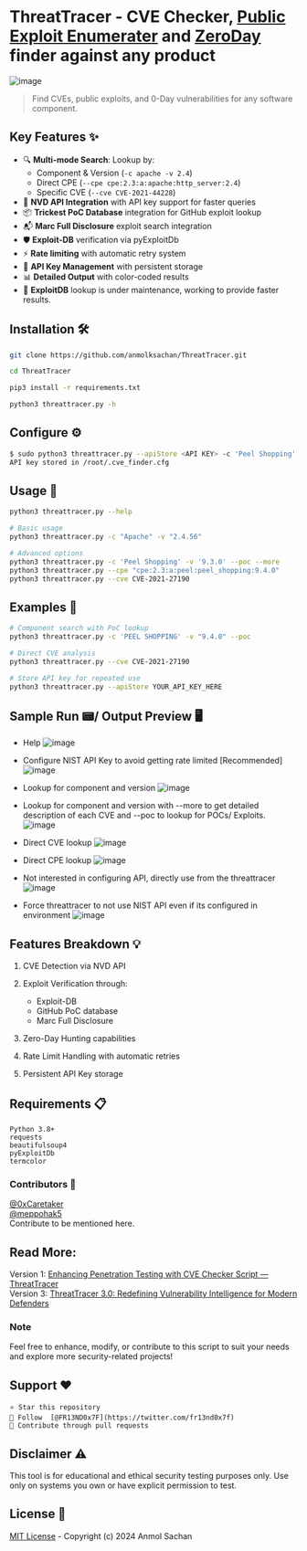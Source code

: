 # ThreatTracer - CVE Checker, [Public Exploit Enumerater](https://github.com/anmolksachan/ThreatTracer/blob/main/README.md#public-exploit) and [ZeroDay](https://github.com/anmolksachan/ThreatTracer/assets/60771253/65328a63-a0dd-4902-b7f9-0346564480dc) finder against any product

<!--![ThreatTracer Banner version 2 1 OLD ](https://github.com/anmolksachan/ThreatTracer/assets/60771253/77092c9f-f3f2-401d-8b16-d4a21a945249)-->
<!--![ThreatTracer Banner version 2 1 ](https://github.com/anmolksachan/ThreatTracer/assets/60771253/58f8e429-700d-4067-a007-518ee00a7ef7)-->
<!--<img alt="Screenshot 2024-02-09 at 7 05 14 PM" src="https://github.com/anmolksachan/ThreatTracer/assets/60771253/1be90c9e-ac0a-4038-b0f5-7aa4e5cde29f">-->
![image](https://github.com/user-attachments/assets/b5745616-d052-4c79-b0b3-774377f41ab0)

> Find CVEs, public exploits, and 0-Day vulnerabilities for any software component.

## Key Features ✨
- 🔍 **Multi-mode Search**: Lookup by:
  - Component & Version (`-c apache -v 2.4`)
  - Direct CPE (`--cpe cpe:2.3:a:apache:http_server:2.4`)
  - Specific CVE (`--cve CVE-2021-44228`)
- 🚀 **NVD API Integration** with API key support for faster queries
- 📦 **Trickest PoC Database** integration for GitHub exploit lookup
- 📬 **Marc Full Disclosure** exploit search integration
- 🛡️ **Exploit-DB** verification via pyExploitDb
- ⚡ **Rate limiting** with automatic retry system
- 🔐 **API Key Management** with persistent storage
- 📊 **Detailed Output** with color-coded results
- 🚧 **ExploitDB** lookup is under maintenance, working to provide faster results.

## Installation 🛠️
```bash
git clone https://github.com/anmolksachan/ThreatTracer.git
```
```bash
cd ThreatTracer
```
```bash
pip3 install -r requirements.txt
```
```bash
python3 threattracer.py -h
```

## Configure ⚙️
```bash 
$ sudo python3 threattracer.py --apiStore <API KEY> -c 'Peel Shopping' -v '9.3.0'
API key stored in /root/.cve_finder.cfg
```

## Usage 🚀
```bash
python3 threattracer.py --help

# Basic usage
python3 threattracer.py -c "Apache" -v "2.4.56"

# Advanced options
python3 threattracer.py -c 'Peel Shopping' -v '9.3.0' --poc --more
python3 threattracer.py --cpe "cpe:2.3:a:peel:peel_shopping:9.4.0" 
python3 threattracer.py --cve CVE-2021-27190
```

## Examples 📌 
```bash
# Component search with PoC lookup
python3 threattracer.py -c 'PEEL SHOPPING' -v "9.4.0" --poc

# Direct CVE analysis
python3 threattracer.py --cve CVE-2021-27190

# Store API key for repeated use
python3 threattracer.py --apiStore YOUR_API_KEY_HERE
```

## Sample Run 📟/ Output Preview 🖥️
- Help
![image](https://github.com/user-attachments/assets/ab47f588-9388-4268-b531-73e92a0a4fc1)

- Configure NIST API Key to avoid getting rate limited [Recommended]
![image](https://github.com/user-attachments/assets/714ddb75-b6d3-4f40-b18f-9106946e489b)

- Lookup for component and version
![image](https://github.com/user-attachments/assets/69b3d89e-26db-4a2b-8a68-e319341200f0)

- Lookup for component and version with --more to get detailed description of each CVE and --poc to lookup for POCs/ Exploits.
![image](https://github.com/user-attachments/assets/8b95be75-77c3-4a3c-ba4c-ab2a8326b717)

- Direct CVE lookup
![image](https://github.com/user-attachments/assets/60975b92-cee9-43e6-a63e-edf12a60c715)

- Direct CPE lookup
![image](https://github.com/user-attachments/assets/48bbaf6d-2c1d-4d59-97ef-a766f78b9d5e)

- Not interested in configuring API, directly use from the threattracer
![image](https://github.com/user-attachments/assets/20cedf8a-3592-4c38-a10a-7df5b154bbfd)

- Force threattracer to not use NIST API even if its configured in environment
![image](https://github.com/user-attachments/assets/e05eea1a-8eb0-46eb-b56a-19692b6e657c)

## Features Breakdown 💡 

   1. CVE Detection  via NVD API
   2. Exploit Verification  through:
        - Exploit-DB
        - GitHub PoC database
        - Marc Full Disclosure
         
   3. Zero-Day Hunting  capabilities
   4. Rate Limit Handling  with automatic retries
   5. Persistent API Key  storage

## Requirements 📋 

    Python 3.8+
    requests
    beautifulsoup4
    pyExploitDb
    termcolor

### Contributors 🤝
[@0xCaretaker](https://github.com/0xCaretaker) <br>
[@meppohak5](https://github.com/meppohak5) <br>
Contribute to be mentioned here.

## Read More:
Version 1: [Enhancing Penetration Testing with CVE Checker Script — ThreatTracer](https://anmolksachan.medium.com/enhancing-penetration-testing-with-cve-checker-script-threattracer-p-484487747a77)<br>
Version 3: [ThreatTracer 3.0: Redefining Vulnerability Intelligence for Modern Defenders](https://anmolksachan.medium.com/threattracer-3-0-redefining-vulnerability-intelligence-for-modern-defenders-7661ffc11873)

### Note
Feel free to enhance, modify, or contribute to this script to suit your needs and explore more security-related projects!

## Support ❤️ 

    ⭐ Star this repository
    📣 Follow  [@FR13ND0x7F](https://twitter.com/fr13nd0x7f)
    🤝 Contribute through pull requests

## Disclaimer ⚠️ 

This tool is for educational and ethical security testing purposes only. Use only on systems you own or have explicit permission to test. 

## License 📜 

[MIT License](https://github.com/anmolksachan/ThreatTracer?tab=MIT-1-ov-file#readme)  - Copyright (c) 2024 Anmol Sachan 
